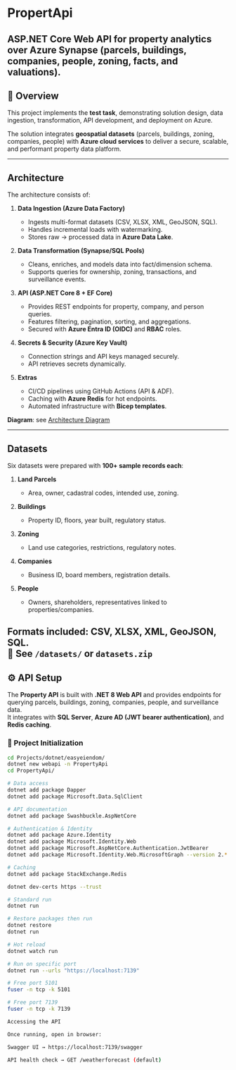 # PropertApi
ASP.NET Core Web API for property analytics over Azure Synapse (parcels, buildings, companies, people, zoning, facts, and valuations).
---

## 📖 Overview
This project implements the **test task**, demonstrating solution design, data ingestion, transformation, API development, and deployment on Azure.

The solution integrates **geospatial datasets** (parcels, buildings, zoning, companies, people) with **Azure cloud services** to deliver a secure, scalable, and performant property data platform.

---

## Architecture
The architecture consists of:

1. **Data Ingestion (Azure Data Factory)**  
   - Ingests multi-format datasets (CSV, XLSX, XML, GeoJSON, SQL).  
   - Handles incremental loads with watermarking.  
   - Stores raw → processed data in **Azure Data Lake**.

2. **Data Transformation (Synapse/SQL Pools)**  
   - Cleans, enriches, and models data into fact/dimension schema.  
   - Supports queries for ownership, zoning, transactions, and surveillance events.

3. **API (ASP.NET Core 8 + EF Core)**  
   - Provides REST endpoints for property, company, and person queries.  
   - Features filtering, pagination, sorting, and aggregations.  
   - Secured with **Azure Entra ID (OIDC)** and **RBAC** roles.

4. **Secrets & Security (Azure Key Vault)**  
   - Connection strings and API keys managed securely.  
   - API retrieves secrets dynamically.

5. **Extras**  
   - CI/CD pipelines using GitHub Actions (API & ADF).  
   - Caching with **Azure Redis** for hot endpoints.  
   - Automated infrastructure with **Bicep templates**.

**Diagram**: see [Architecture Diagram](./docs/easy_eiendom_architecture.png)

---

## Datasets
Six datasets were prepared with **100+ sample records each**:

1. **Land Parcels**  
   - Area, owner, cadastral codes, intended use, zoning.  

2. **Buildings**  
   - Property ID, floors, year built, regulatory status.  

3. **Zoning**  
   - Land use categories, restrictions, regulatory notes.  

4. **Companies**  
   - Business ID, board members, registration details.  

5. **People**  
   - Owners, shareholders, representatives linked to properties/companies.

Formats included: **CSV, XLSX, XML, GeoJSON, SQL**.  
📂 See `/datasets/` or `datasets.zip`
---

## ⚙️ API Setup

The **Property API** is built with **.NET 8 Web API** and provides endpoints for querying parcels, buildings, zoning, companies, people, and surveillance data.  
It integrates with **SQL Server**, **Azure AD (JWT bearer authentication)**, and **Redis caching**.

### 📂 Project Initialization
```bash
cd Projects/dotnet/easyeiendom/
dotnet new webapi -n PropertyApi
cd PropertyApi/

# Data access
dotnet add package Dapper
dotnet add package Microsoft.Data.SqlClient

# API documentation
dotnet add package Swashbuckle.AspNetCore

# Authentication & Identity
dotnet add package Azure.Identity
dotnet add package Microsoft.Identity.Web
dotnet add package Microsoft.AspNetCore.Authentication.JwtBearer
dotnet add package Microsoft.Identity.Web.MicrosoftGraph --version 2.*   # optional Graph integration

# Caching
dotnet add package StackExchange.Redis

dotnet dev-certs https --trust

# Standard run
dotnet run

# Restore packages then run
dotnet restore
dotnet run

# Hot reload
dotnet watch run

# Run on specific port
dotnet run --urls "https://localhost:7139"

# Free port 5101
fuser -n tcp -k 5101

# Free port 7139
fuser -n tcp -k 7139

Accessing the API

Once running, open in browser:

Swagger UI → https://localhost:7139/swagger

API health check → GET /weatherforecast (default)

